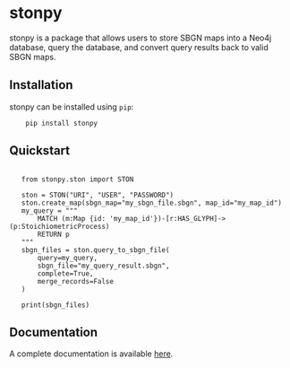 # stonpy

stonpy is a package that allows users to store SBGN maps into a Neo4j database, query the database, and convert query results back to valid SBGN maps.

## Installation

stonpy can be installed using `pip`:

```
    pip install stonpy
```

## Quickstart

```python:

   from stonpy.ston import STON

   ston = STON("URI", "USER", "PASSWORD")
   ston.create_map(sbgn_map="my_sbgn_file.sbgn", map_id="my_map_id")
   my_query = """
       MATCH (m:Map {id: 'my_map_id'})-[r:HAS_GLYPH]->(p:StoichiometricProcess)
       RETURN p
   """
   sbgn_files = ston.query_to_sbgn_file(
       query=my_query,
       sbgn_file="my_query_result.sbgn",
       complete=True,
       merge_records=False
   )

   print(sbgn_files)
```

## Documentation

A complete documentation is available [here](https://stonpy.readthedocs.io/en/latest/).
